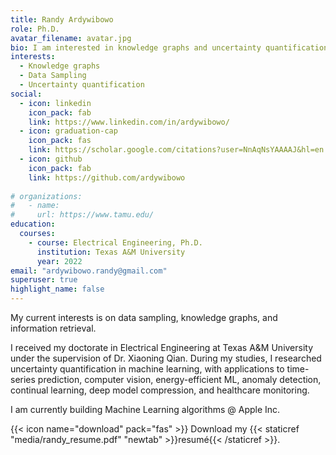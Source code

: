 ```yaml
---
title: Randy Ardywibowo
role: Ph.D.
avatar_filename: avatar.jpg
bio: I am interested in knowledge graphs and uncertainty quantification for Machine Learning (ML) and it's various applications.
interests:
  - Knowledge graphs
  - Data Sampling
  - Uncertainty quantification
social:
  - icon: linkedin
    icon_pack: fab
    link: https://www.linkedin.com/in/ardywibowo/
  - icon: graduation-cap
    icon_pack: fas
    link: https://scholar.google.com/citations?user=NnAqNsYAAAAJ&hl=en
  - icon: github
    icon_pack: fab
    link: https://github.com/ardywibowo
  
# organizations:
#   - name: 
#     url: https://www.tamu.edu/
education:
  courses:
    - course: Electrical Engineering, Ph.D.
      institution: Texas A&M University
      year: 2022
email: "ardywibowo.randy@gmail.com"
superuser: true
highlight_name: false
---
```

My current interests is on data sampling, knowledge graphs, and information retrieval.

I received my doctorate in Electrical Engineering at Texas A&M University under the supervision of Dr. Xiaoning Qian. During my studies, I researched uncertainty quantification in machine learning, with applications to time-series prediction, computer vision, energy-efficient ML, anomaly detection, continual learning, deep model compression, and healthcare monitoring.

I am currently building Machine Learning algorithms @ Apple Inc. 

{{< icon name="download" pack="fas" >}} Download my {{< staticref "media/randy_resume.pdf" "newtab" >}}resumé{{< /staticref >}}.
